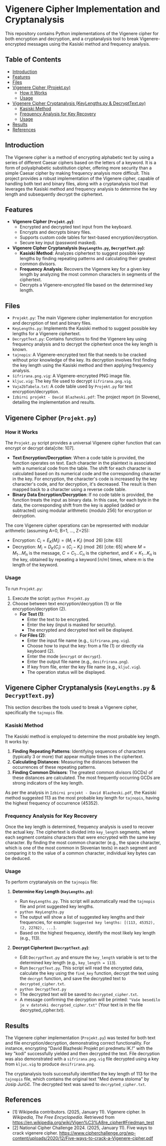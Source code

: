 # Vigenere Cipher Implementation and Cryptanalysis

This repository contains Python implementations of the Vigenere cipher for both encryption and decryption, and a cryptanalysis tool to break Vigenere-encrypted messages using the Kasiski method and frequency analysis.

## Table of Contents

* [Introduction](#introduction)
* [Features](#features)
* [Files](#files)
* [Vigenere Cipher (Projekt.py)](#vigenere-cipher-projektpy)
    * [How it Works](#how-it-works)
    * [Usage](#usage)
* [Vigenere Cipher Cryptanalysis (KeyLengths.py & DecryptText.py)](#vigenere-cipher-cryptanalysis-keylengths.py--DecryptTextpy)
    * [Kasiski Method](#kasiski-method)
    * [Frequency Analysis for Key Recovery](#frequency-analysis-for-key-recovery)
    * [Usage](#usage-1)
* [Results](#results)
* [References](#references)

## Introduction

The Vigenere cipher is a method of encrypting alphabetic text by using a series of different Caesar ciphers based on the letters of a keyword. It is a form of polyalphabetic substitution cipher, offering more security than a simple Caesar cipher by making frequency analysis more difficult. This project provides a robust implementation of the Vigenere cipher, capable of handling both text and binary files, along with a cryptanalysis tool that leverages the Kasiski method and frequency analysis to determine the key length and subsequently decrypt the ciphertext.

## Features

* **Vigenere Cipher (`Projekt.py`)**:
    * Encrypted and decrypted text input from the keyboard.
    * Encrypts and decrypts binary files.
    * Supports custom code tables for text-based encryption/decryption.
    * Secure key input (password masked).
* **Vigenere Cipher Cryptanalysis (`KeyLengths.py`, `DecryptText.py`)**:
    * **Kasiski Method**: Analyzes ciphertext to suggest possible key lengths by finding repeating patterns and calculating their greatest common divisors.
    * **Frequency Analysis**: Recovers the Vigenere key for a given key length by analyzing the most common characters in segments of the ciphertext.
    * Decrypts a Vigenere-encrypted file based on the determined key length.

## Files

* `Projekt.py`: The main Vigenere cipher implementation for encryption and decryption of text and binary files.
* `KeyLengths.py`: Implements the Kasiski method to suggest possible key lengths for a Vigenere ciphertext.
* `DecryptText.py`: Contains functions to find the Vigenere key using frequency analysis and to decrypt the ciphertext once the key length is known.
* `tajnopis`: A Vigenere-encrypted text file that needs to be cracked without prior knowledge of the key. Its decryption involves first finding the key length using the Kasiski method and then applying frequency analysis.
* `šifrirana.png.vig`: A Vigenere-encrypted PNG image file.
* `kljuc.vig`: The key file used to decrypt `šifrirana.png.vig`.
* `Vaja2bTabela.txt`: A code table used by `Projekt.py` for text encryption/decryption.
* `Izbirni projekt - David Blazheski.pdf`: The project report (in Slovene), detailing the implementation and results.

## Vigenere Cipher (`Projekt.py`)

### How it Works

The `Projekt.py` script provides a universal Vigenere cipher function that can encrypt or decrypt data[cite: 107].

* **Text Encryption/Decryption**: When a code table is provided, the function operates on text. Each character in the plaintext is associated with a numerical code from the table. The shift for each character is calculated based on its numerical code and the corresponding character in the key. For encryption, the character's code is increased by the key character's code, and for decryption, it's decreased. The result is then mapped back to a character using a reverse code table.
* **Binary Data Encryption/Decryption**: If no code table is provided, the function treats the input as binary data. In this case, for each byte in the data, the corresponding shift from the key is applied (added or subtracted) using modular arithmetic (modulo 256) for encryption or decryption.

The core Vigenere cipher operations can be represented with modular arithmetic (assuming A=0, B=1, ..., Z=25):
* Encryption: $C_{i}=E_{K}(M_{i})=(M_{i}+K_{i}) \pmod{26}$ [cite: 63]
* Decryption: $M_{i}=D_{K}(C_{i})=(C_{i}-K_{i}) \pmod{26}$ [cite: 65]
where $M=M_{1}...M_{n}$ is the message, $C=C_{1}...C_{n}$ is the ciphertext, and $K=K_{1}...K_{n}$ is the key, obtained by repeating a keyword $\lceil n/m\rceil$ times, where $m$ is the length of the keyword.

### Usage

To run `Projekt.py`:

1.  Execute the script: `python Projekt.py`
2.  Choose between text encryption/decryption (1) or file encryption/decryption (2).
    * **For Text (1)**:
        * Enter the text to be encrypted.
        * Enter the key (input is masked for security).
        * The encrypted and decrypted text will be displayed.
    * **For Files (2)**:
        * Enter the input file name (e.g., `šifrirana.png.vig`).
        * Choose how to input the key: from a file (1) or directly via keyboard (2).
        * Enter the mode (`encrypt` or `decrypt`).
        * Enter the output file name (e.g., `desifrirana.png`).
        * If key from file, enter the key file name (e.g., `ključ.vig`).
        * The operation status will be displayed.

## Vigenere Cipher Cryptanalysis (`KeyLengths.py` & `DecryptText.py`)

This section describes the tools used to break a Vigenere cipher, specifically the `tajnopis` file.

### Kasiski Method

The Kasiski method is employed to determine the most probable key length. It works by:
1.  **Finding Repeating Patterns**: Identifying sequences of characters (typically 3 or more) that appear multiple times in the ciphertext.
2.  **Calculating Distances**: Measuring the distances between the occurrences of these repeating patterns.
3.  **Finding Common Divisors**: The greatest common divisors (GCDs) of these distances are calculated. The most frequently occurring GCDs are strong indicators of the key length.

As per the analysis in `Izbirni projekt - David Blazheski.pdf`, the Kasiski method suggested 113 as the most probable key length for `tajnopis`, having the highest frequency of occurrence (45352).

### Frequency Analysis for Key Recovery

Once the key length is determined, frequency analysis is used to recover the actual key. The ciphertext is divided into `key_length` segments, where each segment contains characters that were encrypted with the same key character. By finding the most common character (e.g., the space character, which is one of the most common in Slovenian texts) in each segment and comparing it to the value of a common character, individual key bytes can be deduced.

### Usage

To perform cryptanalysis on the `tajnopis` file:

1.  **Determine Key Length (`KeyLengths.py`)**:
    * Run `KeyLengths.py`. This script will automatically read the `tajnopis` file and print suggested key lengths.
    * `python KeyLengths.py`
    * The output will show a list of suggested key lengths and their frequencies, for example: `Suggested key lengths: [(113, 45352), (2, 22782), ...]`.
    * Based on the highest frequency, identify the most likely key length (e.g., 113).

2.  **Decrypt Ciphertext (`DecryptText.py`)**:
    * Edit `DecryptText.py` and ensure the `key_length` variable is set to the determined key length (e.g., `key_length = 113`).
    * Run `DecryptText.py`. This script will read the encrypted data, calculate the key using the `find_key` function, decrypt the text using the `decrypt` function, and save the decrypted text to `decrypted_cipher.txt`.
    * `python DecryptText.py`
    * The decrypted text will be saved to `decrypted_cipher.txt`.
    * A message confirming the decryption will be printed: `"Vaše besedilo je v datoteki decrypted_cipher.txt"` (Your text is in the file decrypted_cipher.txt).

## Results

The Vigenere cipher implementation (`Projekt.py`) was tested for both text and file encryption/decryption, demonstrating correct functionality. For instance, encrypting "David Blazheski Projekt pri predmetu IK.!" with the key "kodi" successfully yielded and then decrypted the text. File decryption was also demonstrated with a `sifrirana.png.vig` file decrypted using a key from `kljuc.vig` to produce `desifrirana.png`.

The cryptanalysis tools successfully identified the key length of 113 for the `tajnopis` file, which contains the original text "Med dvema stoloma" by Josip Jurčič. The decrypted text was saved to `decrypted_cipher.txt`.

## References

* [1] Wikipedia contributors. (2025, January 11). Vigenere cipher. In *Wikipedia, The Free Encyclopedia*. Retrieved from https://en.wikipedia.org/wiki/Vigen%C3%A8re_cipher#Friedman_test
* [2] National Cipher Challenge 2024. (2025, January 11). Five ways to crack vigenere cipher. https://www.cipherchallenge.org/wp-content/uploads/2020/12/Five-ways-to-crack-a-Vigenere-cipher.pdf

